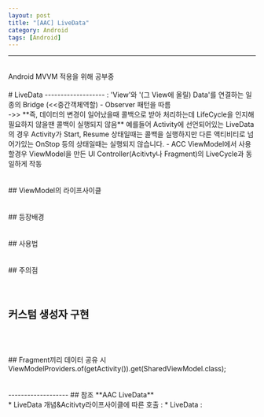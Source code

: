 ```yaml
---
layout: post
title: "[AAC] LiveData"
category: Android
tags: [Android]
---
```

-------------------
<br/>
Android MVVM 적용을 위해 공부중
<br/>
<br/>
# LiveData
-------------------
 : '<span class="color_pointEmeraldGreen">View</span>'와 '(그 View에 올릴) Data'를 연결하는 일종의 Bridge (<<중간객체역할)  
 - Observer 패턴을 따름 <br/>
   ->> **즉, 데이터의 변경이 일어났을때 콜백으로 받아 처리하는데 LifeCycle을 인지해 필요하지 않을땐 콜백이 실행되지 않음**
       예를들어 Activity에 선언되어있는 LiveData의 경우 Activity가 Start, Resume 상태일때는 콜백을 실행하지만 다른 액티비티로 넘어가있는 OnStop 등의 상태일때는 실행되지 않습니다.
 - ACC ViewModel에서 사용할경우 ViewModel을 만든 UI Controller(Acitivty나 Fragment)의 LiveCycle과 동일하게 작동
<br/>
<br/>
<br/>
## ViewModel의 라이프사이클
<br/>
<br/>
<br/>
## 등장배경
<br/>
<br/>
<br/>
## 사용법
<br/>
<br/>
<br/>
## 주의점
<br/>
<br/>
<br/>
  
## 커스텀 생성자 구현
<br/>
<br/>
<br/>
## Fragment끼리 데이터 공유 시
ViewModelProviders.of(getActivity()).get(SharedViewModel.class);
<br/>
<br/>
<br/>
-------------------
## 참조
**AAC LiveData**<br/>
* LiveData 개념&Acitivty라이프사이클에 따른 호출 : <https://medium.com/harrythegreat/jetpack-android-livedata-%EC%95%8C%EC%95%84%EB%B3%B4%EA%B8%B0-ed49a6f17de3>
* LiveData : <http://dktfrmaster.blogspot.com/2018/02/livedata.html>
